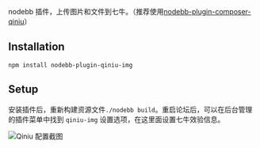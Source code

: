 nodebb 插件，上传图片和文件到七牛。（推荐使用[nodebb-plugin-composer-qiniu](https://github.com/persevereVon/nodebb-plugin-composer-qiniu)）

## Installation

    npm install nodebb-plugin-qiniu-img

## Setup

安装插件后，重新构建资源文件`./nodebb build`。重启论坛后，可以在后台管理的插件菜单中找到 `qiniu-img` 设置选项，在这里面设置七牛效验信息。

![Qiniu 配置截图](https://i.imgur.com/al97VlN.png)

